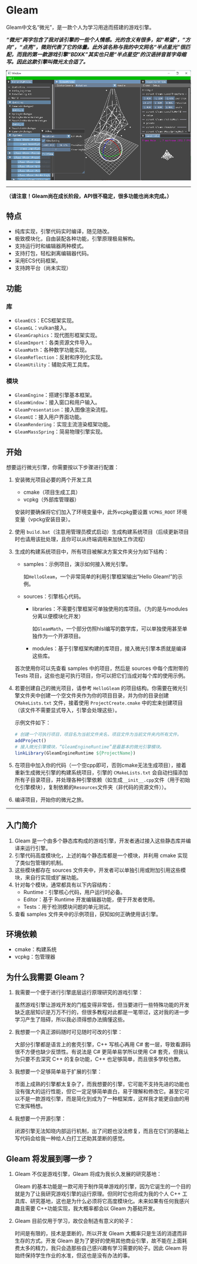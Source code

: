 # Gleam

Gleam中文名“微光”，是一款个人为学习用途而搭建的游戏引擎。

***“微光”两字包含了我对该引擎的一些个人情感。光的含义有很多，如“希望”，“方向”，“点亮”，微则代表了它的体量。此外该名称与我的中文网名“半点星光”很匹配，而我的第一款游戏引擎“BDXK”其实也只是“半点星空”的汉语拼音首字母缩写。因此这款引擎叫微光太合适了。***

![](ReadMe/示例.png)

---

**（请注意！Gleam尚在成长阶段，API很不稳定，很多功能也尚未完成。）**

## 特点

- 纯库实现，引擎代码实时编译，随见随改。
- 极致模块化，自由装配各种功能，引擎原理极易解构。
- 支持运行时和编辑器两种模式。
- 支持打包，轻松剥离编辑器代码。
- 采用ECS代码框架。
- 支持跨平台（尚未实现）

## 功能

### 库

- `GleamECS`：ECS框架实现。
- `GleamGL`：vulkan接入。
- `GleamGraphics`：现代图形框架实现。
- `GleamImport`：各类资源文件导入。
- `GleamMath`：各种数学功能实现。
- `GleamReflection`：反射和序列化实现。
- `GleamUtility`：辅助实用工具库。

### 模块

- `GleamEngine`：搭建引擎基本框架。
- `GleamWindow`：接入窗口和用户输入。
- `GleamPresentation`：接入图像渲染流程。
- `GleamUI`：接入用户界面功能。
- `GleamRendering`：实现主流渲染框架功能。
- `GleamMassSpring`：简易物理引擎实现。

## 开始

想要运行微光引擎，你需要按以下步骤进行配置：

1. 安装微光项目必要的两个开发工具
   - cmake（项目生成工具）
   - vcpkg（外部库管理器）

   安装时要确保将它们加入了环境变量中，此外vcpkg要设置 `VCPKG_ROOT` 环境变量（vpckg安装目录）。

2. 使用 `build.bat`（注意用管理员模式启动）生成构建系统项目（后续更新项目时也请用该批处理，且你可以从终端调用来加快工作流程）

3. 生成的构建系统项目中，所有项目被解决方案文件夹分为如下结构：

   - samples：示例项目，演示如何接入微光引擎。
   
      如`HelloGleam`，一个非常简单的利用引擎框架输出“Hello Gleam!”的示例。

   - sources：引擎核心代码。

      - libraries：不需要引擎框架可单独使用的库项目。（为的是与modules分离以便模块化开发）
      
         如`GleamMath`，一个部分仿照hlsl编写的数学库，可以单独使用甚至单独作为一个开源项目。

      - modules：基于引擎框架构建的库项目，接入微光引擎本质就是编译这些库。

   首次使用你可以先查看 samples 中的项目，然后是 sources 中每个库附带的 Tests 项目，这些也是可执行项目，你可以把它们当成对每个库的使用示例。

4. 若要创建自己的微光项目，请参考 `HelloGleam` 的项目结构。你需要在微光引擎文件夹中创建一个空文件夹作为你的项目目录，并为你的目录创建 `CMakeLists.txt` 文件，接着使用 `ProjectCreate.cmake` 中的宏来创建项目（该文件不需要显式导入，引擎会处理这些）。

   示例文件如下：

   ```cmake
   # 创建一个可执行项目，项目名为当前文件夹名，项目文件为当前文件夹内所有文件。
   addProject()
   # 接入微光引擎模块，“GleamEngineRuntime”是最基本的微光引擎模块。
   linkLibrary(GleamEngineRuntime ${ProjectName})
   ```



5. 在项目中加入你的代码（一个空cpp即可，否则cmake无法生成项目），接着重新生成微光引擎的构建系统项目，引擎的 `CMakeLists.txt` 会自动扫描添加所有子目录项目，并处理各种引擎依赖（如生成`__init__.cpp`文件（用于初始化引擎模块），复制依赖的`Resources`文件夹（非代码的资源文件））。

6. 编译项目，开始你的微光之旅。

---

## 入门简介

1. Gleam 是一个由多个静态库构成的游戏引擎，开发者通过接入这些静态库并编译来运行引擎。
2. 引擎代码高度模块化，上述的每个静态库都是一个模块，并利用 cmake 实现了类似包管理的机制。
3. 这些模块都存在 sources 文件夹中，开发者可以单独引用或附加引用这些模块，来自行实现或扩展功能。
4. 针对每个模块，通常都具有以下内容结构：
   - Runtime：引擎核心代码，用户运行时必备。
   - Editor：基于 Runtime 开发编辑器功能，便于开发者使用。
   - Tests：用于检测模块问题的单元测试。
5. 查看 samples 文件夹中的示例项目，获知如何正确使用该引擎。

## 环境依赖

- cmake：构建系统
- vcpkg：包管理器

## 为什么我需要 Gleam？

1. 我需要一个便于进行引擎底层运行原理研究的游戏引擎：

   虽然游戏引擎让游戏开发的门槛变得非常低，但当要进行一些特殊功能的开发缺乏底层知识是万万不行的，但很多教程对此都是一笔带过，这对我的进一步学习产生了阻碍，所以我必须得想办法搞懂这些。

2. 我想要一个真正源码随时可见随时可改的引擎：

   大部分引擎都是语言上的套壳引擎，C++ 写核心再用 C# 套一层，导致看源码很不方便也缺少反馈性。有说法是 C# 更简单易学所以使用 C# 套壳，但我认为只要不去深究 C++ 的复杂功能，C++ 也足够简单，而且很多学校也教。

3. 我想要一个足够简单易于扩展的引擎：

   市面上成熟的引擎都太复杂了，而我想要的引擎，它可能不支持先进的功能也没有强大的运行性能，但它一定足够简单直白，易于理解和修改它。甚至它可以不是一款游戏引擎，而是简化到成为了一种框架库，这样我才能更自由的用它发挥畅想。

4. 我想要一个开源引擎：

   闭源引擎无法知晓内部运行机制，出了问题也没法修复，而且在它们的基础上写代码会给我一种给人白打工还助其垄断的感觉。

## Gleam 将发展到哪一步？

1. Gleam 不仅是游戏引擎，Gleam 将成为我长久发展的研究基地：

   Gleam 的基本功能是一款可用于制作简单游戏的引擎，因为它诞生的一个目的就是为了让我研究游戏引擎的运行原理。但同时它也将成为我的个人 C++ 工具库、研究基地，这也是为什么必须将它高度模块化。未来如果有任何我感兴趣且需要 C++功能实现，我大概率都会以 Gleam 为基础开发。

2. Gleam 目前仅用于学习，故仅会制造有意义的轮子：

   时间是有限的，技术是垄断的，所以开发 Gleam 大概率只是生活的消遣而非生存的方式。开发 Gleam 是为了更好的使用其他商业引擎，故不能在上面耗费太多的精力，我只会造那些自己感兴趣有学习需要的轮子。因此 Gleam 将始终保持学生作业的水准，但这也是没有办法的事。
